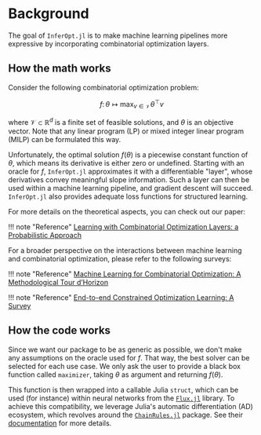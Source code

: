 # Background

The goal of `InferOpt.jl` is to make machine learning pipelines more expressive by incorporating combinatorial optimization layers.

## How the math works

Consider the following combinatorial optimization problem:
```math
    f\colon \theta \longmapsto \max_{v \in \mathcal{V}} \theta^\top v
```
where $\mathcal{V} \subset \mathbb{R}^d$ is a finite set of feasible solutions, and $\theta$ is an objective vector.
Note that any linear program (LP) or mixed integer linear program (MILP) can be formulated this way.

Unfortunately, the optimal solution $f(\theta)$ is a piecewise constant function of $\theta$, which means its derivative is either zero or undefined.
Starting with an oracle for $f$, `InferOpt.jl` approximates it with a differentiable "layer", whose derivatives convey meaningful slope information.
Such a layer can then be used within a machine learning pipeline, and gradient descent will succeed.
`InferOpt.jl` also provides adequate loss functions for structured learning.

For more details on the theoretical aspects, you can check out our paper:

!!! note "Reference"
    [Learning with Combinatorial Optimization Layers: a Probabilistic Approach](https://arxiv.org/abs/2207.13513)

For a broader perspective on the interactions between machine learning and combinatorial optimization, please refer to the following surveys:

!!! note "Reference"
    [Machine Learning for Combinatorial Optimization: A Methodological Tour d’Horizon](https://arxiv.org/abs/1811.06128)

!!! note "Reference"
    [End-to-end Constrained Optimization Learning: A Survey](https://arxiv.org/abs/2103.16378)

## How the code works

Since we want our package to be as generic as possible, we don't make any assumptions on the oracle used for $f$.
That way, the best solver can be selected for each use case.
We only ask the user to provide a black box function called `maximizer`, taking $\theta$ as argument and returning $f(\theta)$.

This function is then wrapped into a callable Julia `struct`, which can be used (for instance) within neural networks from the [`Flux.jl`](https://github.com/FluxML/Flux.jl) library.
To achieve this compatibility, we leverage Julia's automatic differentiation (AD) ecosystem, which revolves around the [`ChainRules.jl`](https://github.com/JuliaDiff/ChainRules.jl) package.
See their [documentation](https://juliadiff.org/ChainRulesCore.jl/dev/index.html) for more details.